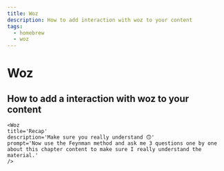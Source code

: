 ```yaml
---
title: Woz
description: How to add interaction with woz to your content
tags:
  - homebrew
  - woz
---
```



# Woz



## How to add a interaction with woz to your content

```mdx
<Woz
title='Recap'
description='Make sure you really understand 🙃'
prompt='Now use the Feynman method and ask me 3 questions one by one about this chapter content to make sure I really understand the material.'
/>
```
